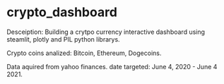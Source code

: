 # crypto_dashboard

Desceiption: Building a crytpo currency interactive dashboard using steamlit, plotly and PIL python librarys.

Crypto coins analized: Bitcoin, Ethereum, Dogecoins.

Data aquired from yahoo finances.
date targeted: June 4, 2020 - June 4 2021.
